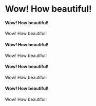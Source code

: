 # Wow! How beautiful!

#### Wow! How beautiful!

Wow! How beautiful!

#### Wow! How beautiful!

Wow! How beautiful!

#### Wow! How beautiful!

Wow! How beautiful!

#### Wow! How beautiful!

Wow! How beautiful!
